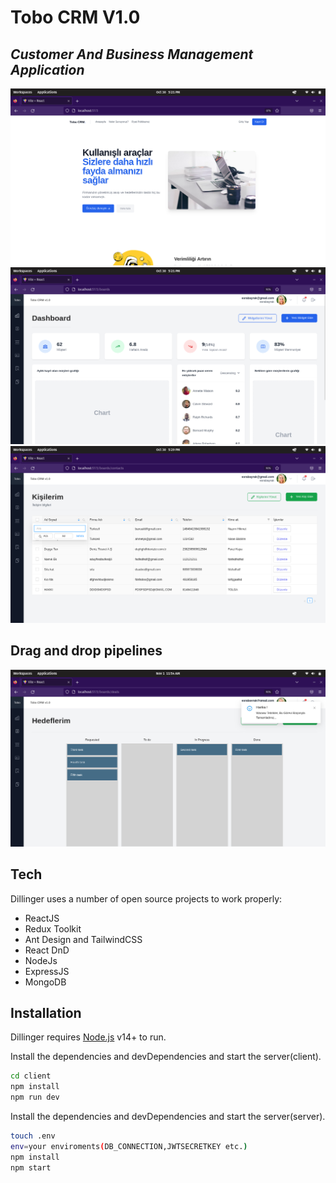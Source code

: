 # Tobo CRM V1.0
## _Customer And Business Management Application_



<img src="./landing.png"></img>
<img src="./dashbaord.png"></img>
<img src="./contacts.png"></img>


## Drag and drop pipelines
<img src="./dnd.png"></img>




## Tech

Dillinger uses a number of open source projects to work properly:

- ReactJS
- Redux Toolkit
- Ant Design and TailwindCSS
- React DnD
- NodeJs 
- ExpressJS
- MongoDB



## Installation

Dillinger requires [Node.js](https://nodejs.org/) v14+ to run.

Install the dependencies and devDependencies and start the server(client).

```sh
cd client
npm install
npm run dev
```

Install the dependencies and devDependencies and start the server(server).

```sh
touch .env
env=your enviroments(DB_CONNECTION,JWTSECRETKEY etc.)
npm install
npm start
```

